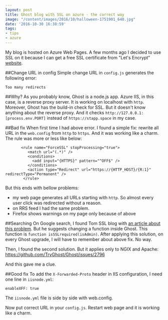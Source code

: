```yaml
---
layout: post
title: Ghost blog with SSL on azure - the correct way
image: "/content/images/2016/10/halloween-1751901_640.jpg"
date: '2016-10-30 16:38:59'
tags:
- tips
- azure
---
```


My blog is hosted on Azure Web Pages. A few months ago I decided to use SSL on it because I can get a free SSL certificate from "Let's Encrypt" [website](https://letsencrypt.org/).

##Change URL in config
Simple change URL in `config.js` generates the following error:
```
Too many redirects 
```

##Why?
As you probably know, Ghost is a node.js app. Azure IIS, in this case, is a reverse proxy server. It is working on localhost with `http`. Moreover, Ghost has the build-in check for SSL. But it doesn't know anything about the reverse proxy. And it checks `http://127.0.0.1:[process.env.PORT]` instead of `https://stapp.space` in my case.

##Bad fix
When first time I had above error. I found a simple fix: rewrite all URL in the `web.config` from `http` to `https`. And it was working like a charm. The rule was more or less like below:
```
       <rule name="ForceSSL" stopProcessing="true">
          <match url="(.*)" />
          <conditions>
            <add input="{HTTPS}" pattern="^OFF$" />
          </conditions>
          <action type="Redirect" url="https://{HTTP_HOST}/{R:1}" redirectType="Permanent" />
        </rule>
```
But this ends with bellow problems:

- my web page generates all URLs starting with `http`. So almost every user click was redirected without a reason.
- on RRS feed I had the same problem.
- Firefox shows warnings on my page only because of above

##Searching
On Google search, I found Tom SSL blog with [an article about this problem](https://tomssl.com/2015/01/05/installing-ghost-on-azure-websites-and-forcing-ssl-with-a-custom-certificate/). But he suggests changing a function inside Ghost. This function is `function isSSLrequired(isAdmin)`.
After applying this solution, on every Ghost upgrade, I will have to remember about above fix.  No way.

Then, I found the second solution. But it applies only to NGIX and Apache: https://github.com/TryGhost/Ghost/issues/2796

And this gave me a clue.

##Good fix
To add the `X-Forwarded-Proto` header in IIS configuration, I need one line in `iisnode.yml`:
```
enableXFF: true
```
The `iisnode.yml` file is side by side with web.config.

Now put correct URL in your `config.js`. Restart web page and it is working like a charm.